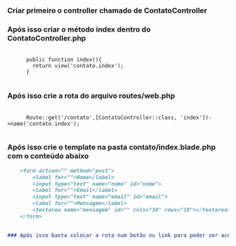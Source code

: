 ### Criar primeiro o controller chamado de ContatoController

### Após isso criar o método index dentro do  ContatoController.php

<pre class="language-php">
  <code class="language-php">
      public function index(){
        return view('contato.index');
      }
  </code>
</pre>

### Após isso crie a rota do arquivo routes/web.php

<pre class="language-php">
  <code class="language-php">
      Route::get('/contato',[ContatoController::class, 'index'])->name('contato.index');
  </code>
</pre>

### Após isso crie o template na pasta contato/index.blade.php com o conteúdo abaixo

```markdown
    <form action="" method="post">
        <label for="">Nome</label>
        <input type="text" name="nome" id="nome">
        <label for="">Email</label>
        <input type="text" name="email" id="email">
        <label for="">Mensagem</label>
        <textarea name="mensagem" id="" cols="30" rows="10"></textarea>
    </form>


### Após isso basta colocar a rota num botão ou link para poder ser acessada, conforme o exemplo abaixo:









